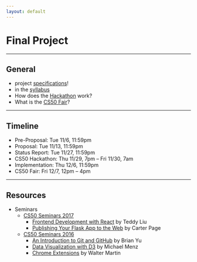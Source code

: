 ```yaml
---
layout: default
---
```


# Final Project

---

## General
* project [specifications](https://docs.cs50.net/2018/fall/project/project.html)!
* in the [syllabus](https://cs50.harvard.edu/2018/fall/syllabus/#final-project)
* How does the [Hackathon](https://cs50.harvard.edu/2018/fall/syllabus/#cs50-hackathon) work?
* What is the [CS50 Fair](https://cs50.harvard.edu/2018/fall/syllabus/#cs50-fair)?

---

## Timeline
* Pre-Proposal: Tue 11/6, 11:59pm
* Proposal: Tue 11/13, 11:59pm
* Status Report: Tue 11/27, 11:59pm
* CS50 Hackathon: Thu 11/29, 7pm – Fri 11/30, 7am
* Implementation: Thu 12/6, 11:59pm
* CS50 Fair: Fri 12/7, 12pm – 4pm

---

## Resources
* Seminars
    * [CS50 Seminars 2017](https://www.youtube.com/playlist?list=PLhQjrBD2T381wZBYZUCoFFavyHHhHQmyQ)
        * [Frontend Development with React](https://www.youtube.com/watch?v=3HMtarQAt3A&t=1493s&index=6&list=PLhQjrBD2T381wZBYZUCoFFavyHHhHQmyQ) by Teddy Liu
        * [Publishing Your Flask App to the Web](https://www.youtube.com/watch?v=4_RYQJfiuVU&t=0s&index=11&list=PLhQjrBD2T381wZBYZUCoFFavyHHhHQmyQ) by Carter Page
    * [CS50 Seminars 2016](https://www.youtube.com/playlist?list=PLhQjrBD2T382IHcDBSQYC4ZG4C2aTiA6C)
        * [An Introduction to Git and GitHub](https://www.youtube.com/watch?v=MJUJ4wbFm_A&list=PLhQjrBD2T382IHcDBSQYC4ZG4C2aTiA6C&index=8&t=207s) by Brian Yu
        * [Data Visualization with D3](https://www.youtube.com/watch?v=219xXJRh4Lw&list=PLhQjrBD2T382IHcDBSQYC4ZG4C2aTiA6C&index=6&t=1169s) by Michael Menz
        * [Chrome Extensions](https://www.youtube.com/watch?v=Zz7HRDj9E-o&list=PLhQjrBD2T382IHcDBSQYC4ZG4C2aTiA6C&index=3&t=0s) by Walter Martin
